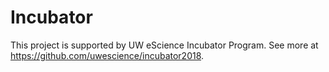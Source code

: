 # Incubator
This project is supported by UW eScience Incubator Program. See more at https://github.com/uwescience/incubator2018.
